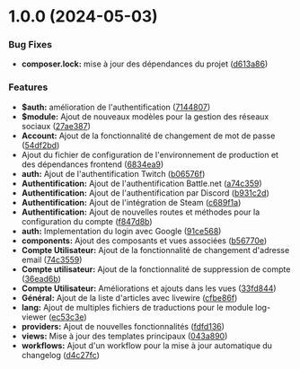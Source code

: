 # 1.0.0 (2024-05-03)


### Bug Fixes

* **composer.lock:** mise à jour des dépendances du projet ([d613a86](https://github.com/vortechstudio/account_v2/commit/d613a8692fb664e56a5ffbe58220214872ae9d24))


### Features

* **$auth:** amélioration de l'authentification ([7144807](https://github.com/vortechstudio/account_v2/commit/71448072b0b9904282bbcf72fe67f0b7fb387c37))
* **$module:** Ajout de nouveaux modèles pour la gestion des réseaux sociaux ([27ae387](https://github.com/vortechstudio/account_v2/commit/27ae387b75c29401a3493f0c24fff9ad3ca99c12))
* **Account:** Ajout de la fonctionnalité de changement de mot de passe ([54df2bd](https://github.com/vortechstudio/account_v2/commit/54df2bd970102d9f9025fa83cde8f8935c16adc6))
* Ajout du fichier de configuration de l'environnement de production et des dépendances frontend ([6834ea9](https://github.com/vortechstudio/account_v2/commit/6834ea92b5723e013d7621a4dd8e154ec442a887))
* **auth:** Ajout de l'authentification Twitch ([b06576f](https://github.com/vortechstudio/account_v2/commit/b06576f5ee4698a0cb75e23c4c90f19d7261ead6))
* **Authentification:** Ajout de l'authentification Battle.net ([a74c359](https://github.com/vortechstudio/account_v2/commit/a74c359643cfb1cb5bb88d957fb401aa65e90dcb))
* **Authentification:** Ajout de l'authentification par Discord ([b931c2d](https://github.com/vortechstudio/account_v2/commit/b931c2db11a431e42176d7a4f54484d11909efd3))
* **Authentification:** Ajout de l'intégration de Steam ([c689f1a](https://github.com/vortechstudio/account_v2/commit/c689f1ade6643992fa9f843ccaa352ecaf802f58))
* **Authentification:** Ajout de nouvelles routes et méthodes pour la configuration du compte ([f847d8b](https://github.com/vortechstudio/account_v2/commit/f847d8b07fc5b3be50488dff2592c9d2ba6f404b))
* **auth:** Implementation du login avec Google ([91ce568](https://github.com/vortechstudio/account_v2/commit/91ce568645f859c8e569bfb1b3fc9b8da75c1a81))
* **components:** Ajout des composants et vues associées ([b56770e](https://github.com/vortechstudio/account_v2/commit/b56770e74920a21004a51c32fc01cf128f9e8b59))
* **Compte Utilisateur:** Ajout de la fonctionnalité de changement d'adresse email ([74c3559](https://github.com/vortechstudio/account_v2/commit/74c3559e266f172687e5b75b20cda0d0db6ead56))
* **Compte utilisateur:** Ajout de la fonctionnalité de suppression de compte ([36ead6b](https://github.com/vortechstudio/account_v2/commit/36ead6b59c8c60233a0dc7ddab70a512473e7a5c))
* **Compte Utilisateur:** Améliorations et ajouts dans les vues ([33fd844](https://github.com/vortechstudio/account_v2/commit/33fd84448ff096a3784dbec9c5e956575a38de98))
* **Général:** Ajout de la liste d'articles avec livewire ([cfbe86f](https://github.com/vortechstudio/account_v2/commit/cfbe86f8ffbe76c1112a7c59693f8d75df8347de))
* **lang:** Ajout de multiples fichiers de traductions pour le module log-viewer ([ec53c3e](https://github.com/vortechstudio/account_v2/commit/ec53c3eef10e3359237b9e3d55405842f39ce366))
* **providers:** Ajout de nouvelles fonctionnalités ([fdfd136](https://github.com/vortechstudio/account_v2/commit/fdfd1361897110ba0bfaea1fb3611f5fad034f5d))
* **views:** Mise à jour des templates principaux ([043a890](https://github.com/vortechstudio/account_v2/commit/043a8903ae4f529e060592fc25402f3f83000cd5))
* **workflows:** Ajout d'un workflow pour la mise à jour automatique du changelog ([d4c27fc](https://github.com/vortechstudio/account_v2/commit/d4c27fc688cb611c49c99e7a74d077b12045828b))
